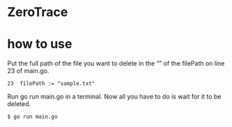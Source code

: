# ZeroTrace
# how to use
Put the full path of the file you want to delete in the “” of the filePath on line 23 of main.go.
```
23  filePath := "sample.txt"
```
Run go run main.go in a terminal.
Now all you have to do is wait for it to be deleted.
```
$ go run main.go
```
